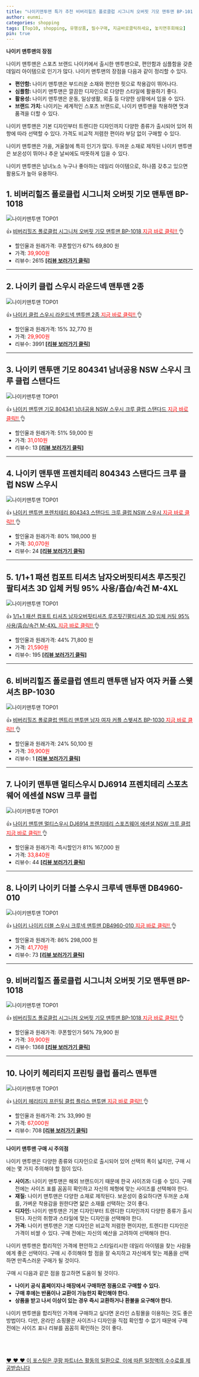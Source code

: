 ```yaml
---
title: "나이키맨투맨 특가 추천 비버리힐즈 폴로클럽 시그니처 오버핏 기모 맨투맨 BP-1018 비교 장점"
author: eunmi.
categories: shopping
tags: [Top10, shopping, 유행상품, 필수구매, 지금바로클릭하세요, 놓치면후회해요]
pin: true
---
```

**나이키 맨투맨의 장점**

나이키 맨투맨은 스포츠 브랜드 나이키에서 출시한 맨투맨으로, 편안함과 심플함을 갖춘 데일리 아이템으로 인기가 많다. 나이키 맨투맨의 장점을 다음과 같이 정리할 수 있다.

* **편안함:** 나이키 맨투맨은 부드러운 소재와 편안한 핏으로 착용감이 뛰어나다.
* **심플함:** 나이키 맨투맨은 깔끔한 디자인으로 다양한 스타일에 활용하기 좋다.
* **활용성:** 나이키 맨투맨은 운동, 일상생활, 외출 등 다양한 상황에서 입을 수 있다.
* **브랜드 가치:** 나이키는 세계적인 스포츠 브랜드로, 나이키 맨투맨을 착용하면 멋과 품격을 더할 수 있다.

나이키 맨투맨은 기본 디자인부터 트렌디한 디자인까지 다양한 종류가 출시되어 있어 취향에 따라 선택할 수 있다. 가격도 비교적 저렴한 편이라 부담 없이 구매할 수 있다.

나이키 맨투맨은 가을, 겨울철에 특히 인기가 많다. 두꺼운 소재로 제작된 나이키 맨투맨은 보온성이 뛰어나 추운 날씨에도 따뜻하게 입을 수 있다.

나이키 맨투맨은 남녀노소 누구나 좋아하는 데일리 아이템으로, 하나쯤 갖추고 있으면 활용도가 높아 유용하다.

   

## 1. 비버리힐즈 폴로클럽 시그니처 오버핏 기모 맨투맨 BP-1018

![나이키맨투맨 TOP01](https://thumbnail7.coupangcdn.com/thumbnails/remote/230x230ex/image/vendor_inventory/bea3/7f91b110fdb7fbbd4a210e080eda895d7a894ca4f8993a63cb20653f47ec.jpg)


👍 [비버리힐즈 폴로클럽 시그니처 오버핏 기모 맨투맨 BP-1018 <font color=red> 지금 바로 클릭!! </font> ](https://link.coupang.com/re/AFFSDP?lptag=AF3617701&subid=GithubCoopas&pageKey=6801800605&traceid=V0-153&itemId=16058392223&vendorItemId=83261758370) 👌 


- 할인율과 원래가격: 쿠폰할인가 67%  69,800   원
- 가격: <span style='color:red'>39,900원</span>
- 리뷰수: 2615  [**[리뷰 보러가기 클릭]**](https://link.coupang.com/re/AFFSDP?lptag=AF3617701&subid=GithubCoopas&pageKey=6801800605&traceid=V0-153&itemId=16058392223&vendorItemId=83261758370)

---


   

## 2. 나이키 클럽 스우시 라운드넥 맨투맨 2종

![나이키맨투맨 TOP01](https://thumbnail7.coupangcdn.com/thumbnails/remote/230x230ex/image/vendor_inventory/e5c9/d4b002511a3988123faeca5cf9e1e12577a9b5481d0a8982351f547acf79.jpg)


👍 [나이키 클럽 스우시 라운드넥 맨투맨 2종 <font color=red> 지금 바로 클릭!! </font> ](https://link.coupang.com/re/AFFSDP?lptag=AF3617701&subid=GithubCoopas&pageKey=7553279003&traceid=V0-153&itemId=19883153789&vendorItemId=86983616051) 👌 


- 할인율과 원래가격: 15%  32,770   원
- 가격: <span style='color:red'>29,900원</span>
- 리뷰수: 3991  [**[리뷰 보러가기 클릭]**](https://link.coupang.com/re/AFFSDP?lptag=AF3617701&subid=GithubCoopas&pageKey=7553279003&traceid=V0-153&itemId=19883153789&vendorItemId=86983616051)

---


   

## 3. 나이키 맨투맨 기모 804341 남녀공용 NSW 스우시 크루 클럽 스탠다드

![나이키맨투맨 TOP01](https://thumbnail6.coupangcdn.com/thumbnails/remote/230x230ex/image/vendor_inventory/2495/e20b1ba2123575eab69349cd58c44c3ebce6739711d403eb2b0d617ebfdb.jpg)


👍 [나이키 맨투맨 기모 804341 남녀공용 NSW 스우시 크루 클럽 스탠다드 <font color=red> 지금 바로 클릭!! </font> ](https://link.coupang.com/re/AFFSDP?lptag=AF3617701&subid=GithubCoopas&pageKey=7585001901&traceid=V0-153&itemId=20030526043&vendorItemId=87127070845) 👌 


- 할인율과 원래가격: 51%  59,000   원
- 가격: <span style='color:red'>31,010원</span>
- 리뷰수: 13  [**[리뷰 보러가기 클릭]**](https://link.coupang.com/re/AFFSDP?lptag=AF3617701&subid=GithubCoopas&pageKey=7585001901&traceid=V0-153&itemId=20030526043&vendorItemId=87127070845)

---


   

## 4. 나이키 맨투맨 프렌치테리 804343 스탠다드 크루 클럽 NSW 스우시

![나이키맨투맨 TOP01](https://thumbnail10.coupangcdn.com/thumbnails/remote/230x230ex/image/vendor_inventory/571c/d031d000f55995e84a2b36a5a9b84a808edeca1a4c64783960546c9b7ed0.jpg)


👍 [나이키 맨투맨 프렌치테리 804343 스탠다드 크루 클럽 NSW 스우시 <font color=red> 지금 바로 클릭!! </font> ](https://link.coupang.com/re/AFFSDP?lptag=AF3617701&subid=GithubCoopas&pageKey=7585011220&traceid=V0-153&itemId=20030577353&vendorItemId=87127122055) 👌 


- 할인율과 원래가격: 80%  198,000   원
- 가격: <span style='color:red'>30,070원</span>
- 리뷰수: 24  [**[리뷰 보러가기 클릭]**](https://link.coupang.com/re/AFFSDP?lptag=AF3617701&subid=GithubCoopas&pageKey=7585011220&traceid=V0-153&itemId=20030577353&vendorItemId=87127122055)

---


   

## 5. 1/1+1 패션 컴포트 티셔츠 남자오버핏티셔츠 루즈핏긴팔티셔츠 3D 입체 커팅 95% 사용/흡습/속건 M-4XL

![나이키맨투맨 TOP01](https://thumbnail6.coupangcdn.com/thumbnails/remote/230x230ex/image/vendor_inventory/a298/5cd7e6156149f1130ac68d799127398445f19dfa4fecc5645be878d3d363.jpg)


👍 [1/1+1 패션 컴포트 티셔츠 남자오버핏티셔츠 루즈핏긴팔티셔츠 3D 입체 커팅 95% 사용/흡습/속건 M-4XL <font color=red> 지금 바로 클릭!! </font> ](https://link.coupang.com/re/AFFSDP?lptag=AF3617701&subid=GithubCoopas&pageKey=7645634348&traceid=V0-153&itemId=20328737642&vendorItemId=87413934366) 👌 


- 할인율과 원래가격: 44%  71,800   원
- 가격: <span style='color:red'>21,590원</span>
- 리뷰수: 195  [**[리뷰 보러가기 클릭]**](https://link.coupang.com/re/AFFSDP?lptag=AF3617701&subid=GithubCoopas&pageKey=7645634348&traceid=V0-153&itemId=20328737642&vendorItemId=87413934366)

---


   

## 6. 비버리힐즈 폴로클럽 엔트리 맨투맨 남자 여자 커플 스웻셔츠 BP-1030

![나이키맨투맨 TOP01](https://thumbnail8.coupangcdn.com/thumbnails/remote/230x230ex/image/vendor_inventory/bc2e/342b10049b8511957edc395d7d4cea6fb0ecfbad0729e7d61b0516aa0ba9.jpg)


👍 [비버리힐즈 폴로클럽 엔트리 맨투맨 남자 여자 커플 스웻셔츠 BP-1030 <font color=red> 지금 바로 클릭!! </font> ](https://link.coupang.com/re/AFFSDP?lptag=AF3617701&subid=GithubCoopas&pageKey=7578989782&traceid=V0-153&itemId=20002947076&vendorItemId=87100017191) 👌 


- 할인율과 원래가격: 24%  50,100   원
- 가격: <span style='color:red'>39,900원</span>
- 리뷰수: 1  [**[리뷰 보러가기 클릭]**](https://link.coupang.com/re/AFFSDP?lptag=AF3617701&subid=GithubCoopas&pageKey=7578989782&traceid=V0-153&itemId=20002947076&vendorItemId=87100017191)

---


   

## 7. 나이키 맨투맨 멀티스우시 DJ6914 프렌치테리 스포츠웨어 에센셜 NSW 크루 클럽

![나이키맨투맨 TOP01](https://thumbnail8.coupangcdn.com/thumbnails/remote/230x230ex/image/vendor_inventory/0528/f4372fa85f0cc163e22b497042fdefe2f5632ff62d4d88a56f374aeff2a3.jpg)


👍 [나이키 맨투맨 멀티스우시 DJ6914 프렌치테리 스포츠웨어 에센셜 NSW 크루 클럽 <font color=red> 지금 바로 클릭!! </font> ](https://link.coupang.com/re/AFFSDP?lptag=AF3617701&subid=GithubCoopas&pageKey=7585011222&traceid=V0-153&itemId=20030577354&vendorItemId=87127121964) 👌 


- 할인율과 원래가격: 즉시할인가 81%  167,000   원
- 가격: <span style='color:red'>33,840원</span>
- 리뷰수: 44  [**[리뷰 보러가기 클릭]**](https://link.coupang.com/re/AFFSDP?lptag=AF3617701&subid=GithubCoopas&pageKey=7585011222&traceid=V0-153&itemId=20030577354&vendorItemId=87127121964)

---


   

## 8. 나이키 나이키 더블 스우시 크루넥 맨투맨 DB4960-010

![나이키맨투맨 TOP01](https://thumbnail9.coupangcdn.com/thumbnails/remote/230x230ex/image/vendor_inventory/857d/494cbfbf3e08c400b9481e902b0068bd2408482db34c2a347d63d0a114c1.jpg)


👍 [나이키 나이키 더블 스우시 크루넥 맨투맨 DB4960-010 <font color=red> 지금 바로 클릭!! </font> ](https://link.coupang.com/re/AFFSDP?lptag=AF3617701&subid=GithubCoopas&pageKey=7590723766&traceid=V0-153&itemId=20058041610&vendorItemId=87290590044) 👌 


- 할인율과 원래가격: 86%  298,000   원
- 가격: <span style='color:red'>41,770원</span>
- 리뷰수: 73  [**[리뷰 보러가기 클릭]**](https://link.coupang.com/re/AFFSDP?lptag=AF3617701&subid=GithubCoopas&pageKey=7590723766&traceid=V0-153&itemId=20058041610&vendorItemId=87290590044)

---


   

## 9. 비버리힐즈 폴로클럽 시그니처 오버핏 기모 맨투맨 BP-1018

![나이키맨투맨 TOP01](https://thumbnail7.coupangcdn.com/thumbnails/remote/230x230ex/image/vendor_inventory/bfe0/06735a7d9c4f51d0ee471d62efddccce45b64a16fd011cf57cb5e10aef70.jpg)


👍 [비버리힐즈 폴로클럽 시그니처 오버핏 기모 맨투맨 BP-1018 <font color=red> 지금 바로 클릭!! </font> ](https://link.coupang.com/re/AFFSDP?lptag=AF3617701&subid=GithubCoopas&pageKey=6801800605&traceid=V0-153&itemId=16058392217&vendorItemId=83261758339) 👌 


- 할인율과 원래가격: 쿠폰할인가 56%  79,900   원
- 가격: <span style='color:red'>39,900원</span>
- 리뷰수: 1368  [**[리뷰 보러가기 클릭]**](https://link.coupang.com/re/AFFSDP?lptag=AF3617701&subid=GithubCoopas&pageKey=6801800605&traceid=V0-153&itemId=16058392217&vendorItemId=83261758339)

---


   

## 10. 나이키 헤리티지 프린팅 클럽 플리스 맨투맨

![나이키맨투맨 TOP01](https://thumbnail6.coupangcdn.com/thumbnails/remote/230x230ex/image/vendor_inventory/f3c2/85744fcef8bf3eeacca077ece984cf04886b00282c96d399e04320600dd1.jpg)


👍 [나이키 헤리티지 프린팅 클럽 플리스 맨투맨 <font color=red> 지금 바로 클릭!! </font> ](https://link.coupang.com/re/AFFSDP?lptag=AF3617701&subid=GithubCoopas&pageKey=7648388940&traceid=V0-153&itemId=20343483675&vendorItemId=87403986203) 👌 


- 할인율과 원래가격: 2%  33,990   원
- 가격: <span style='color:red'>67,000원</span>
- 리뷰수: 708  [**[리뷰 보러가기 클릭]**](https://link.coupang.com/re/AFFSDP?lptag=AF3617701&subid=GithubCoopas&pageKey=7648388940&traceid=V0-153&itemId=20343483675&vendorItemId=87403986203)

---
**나이키 맨투맨 구매 시 주의점**

나이키 맨투맨은 다양한 종류와 디자인으로 출시되어 있어 선택의 폭이 넓지만, 구매 시에는 몇 가지 주의해야 할 점이 있다.

* **사이즈:** 나이키 맨투맨은 해외 브랜드이기 때문에 한국 사이즈와 다를 수 있다. 구매 전에는 사이즈 표를 꼼꼼히 확인하고 자신의 체형에 맞는 사이즈를 선택해야 한다.
* **재질:** 나이키 맨투맨은 다양한 소재로 제작된다. 보온성이 중요하다면 두꺼운 소재를, 가벼운 착용감을 원한다면 얇은 소재를 선택하는 것이 좋다.
* **디자인:** 나이키 맨투맨은 기본 디자인부터 트렌디한 디자인까지 다양한 종류가 출시된다. 자신의 취향과 스타일에 맞는 디자인을 선택해야 한다.
* **가격:** 나이키 맨투맨은 기본 디자인은 비교적 저렴한 편이지만, 트렌디한 디자인은 가격이 비쌀 수 있다. 구매 전에는 자신의 예산을 고려하여 선택해야 한다.

나이키 맨투맨은 합리적인 가격에 편안하고 스타일리시한 데일리 아이템을 찾는 사람들에게 좋은 선택이다. 구매 시 주의해야 할 점을 잘 숙지하고 자신에게 맞는 제품을 선택하면 만족스러운 구매가 될 것이다.

구매 시 다음과 같은 점을 참고하면 도움이 될 것이다.

* **나이키 공식 홈페이지나 매장에서 구매하면 정품으로 구매할 수 있다.**
* **구매 후에는 반품이나 교환이 가능한지 확인해야 한다.**
* **상품을 받고 나서 이상이 있는 경우 즉시 교환하거나 환불을 요구해야 한다.**

나이키 맨투맨을 합리적인 가격에 구매하고 싶다면 온라인 쇼핑몰을 이용하는 것도 좋은 방법이다. 다만, 온라인 쇼핑몰은 사이즈나 디자인을 직접 확인할 수 없기 때문에 구매 전에는 사이즈 표나 리뷰를 꼼꼼히 확인하는 것이 좋다.<br><br><br><br><br> [ ❤ ❤ ❤ 이 포스팅은 쿠팡 파트너스 활동의 일환으로, 이에 따른 일정액의 수수료를 제공받습니다](https://link.coupang.com/a/bcEFyh)
